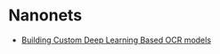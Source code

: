 # Nanonets

- [Building Custom Deep Learning Based OCR models](https://nanonets.com/blog/attention-ocr-for-text-recogntion/)